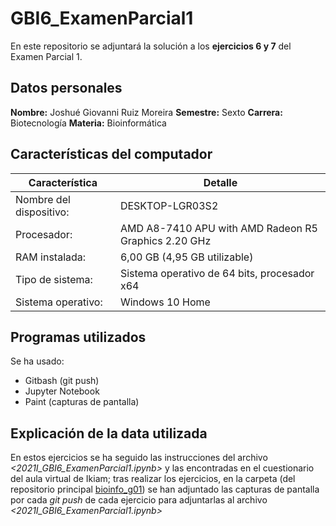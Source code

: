 # GBI6_ExamenParcial1
En este repositorio se adjuntará la solución a los **ejercicios 6 y 7** del Examen Parcial 1.

## Datos personales
**Nombre:** Joshué Giovanni Ruiz Moreira
**Semestre:** Sexto
**Carrera:** Biotecnología 
**Materia:** Bioinformática

## Características del computador
Característica | Detalle
-------------- | -----------------
Nombre del dispositivo:	| DESKTOP-LGR03S2
Procesador:	| AMD A8-7410 APU with AMD Radeon R5 Graphics   2.20 GHz
RAM instalada:	| 6,00 GB (4,95 GB utilizable)
Tipo de sistema:	| Sistema operativo de 64 bits, procesador x64
Sistema operativo: | Windows 10 Home

## Programas utilizados
Se ha usado:
- Gitbash (git push)
- Jupyter Notebook
- Paint (capturas de pantalla)

## Explicación de la data utilizada
En estos ejercicios se ha seguido las instrucciones del archivo *<2021I_GBI6_ExamenParcial1.ipynb>* y las encontradas en el cuestionario del aula virtual de Ikiam; tras realizar los ejercicios, en la carpeta *<data/>* (del repositorio principal [bioinfo_g01](https://github.com/Joshue2806/bioinfo_g01/tree/main/2021I_GBI6_ExamenParcial1)) se han adjuntado las capturas de pantalla por cada *git push* de cada ejercicio para adjuntarlas al archivo *<2021I_GBI6_ExamenParcial1.ipynb>*
